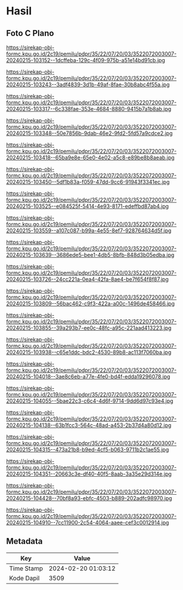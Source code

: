 # Hasil

## Foto C Plano

https://sirekap-obj-formc.kpu.go.id/2c19/pemilu/pdpr/35/22/07/20/03/3522072003007-20240215-103152--1dcffeba-129c-4f09-975b-a51e14bd91cb.jpg

https://sirekap-obj-formc.kpu.go.id/2c19/pemilu/pdpr/35/22/07/20/03/3522072003007-20240215-103243--3adf4839-3d1b-49af-8fae-30b8abc4f55a.jpg

https://sirekap-obj-formc.kpu.go.id/2c19/pemilu/pdpr/35/22/07/20/03/3522072003007-20240215-103317--6c338fae-353e-4684-8880-9415b7a1b8ab.jpg

https://sirekap-obj-formc.kpu.go.id/2c19/pemilu/pdpr/35/22/07/20/03/3522072003007-20240215-103348--50e7856b-9dab-46e2-9fd2-5fd57a9cdce2.jpg

https://sirekap-obj-formc.kpu.go.id/2c19/pemilu/pdpr/35/22/07/20/03/3522072003007-20240215-103418--65ba9e8e-65e0-4e02-a5c8-e89be8b8aeab.jpg

https://sirekap-obj-formc.kpu.go.id/2c19/pemilu/pdpr/35/22/07/20/03/3522072003007-20240215-103450--5df1b83a-f059-47dd-9cc6-91943f3341ec.jpg

https://sirekap-obj-formc.kpu.go.id/2c19/pemilu/pdpr/35/22/07/20/03/3522072003007-20240215-103525--e084525f-5414-4e93-8171-edeffbd87ab4.jpg

https://sirekap-obj-formc.kpu.go.id/2c19/pemilu/pdpr/35/22/07/20/03/3522072003007-20240215-103559--a107c087-b99a-4e55-8ef7-928764634d5f.jpg

https://sirekap-obj-formc.kpu.go.id/2c19/pemilu/pdpr/35/22/07/20/03/3522072003007-20240215-103639--3686ede5-bee1-4db5-8bfb-848d3b05edba.jpg

https://sirekap-obj-formc.kpu.go.id/2c19/pemilu/pdpr/35/22/07/20/03/3522072003007-20240215-103726--24cc221a-0ea4-42fa-8ae4-be7f654f8f87.jpg

https://sirekap-obj-formc.kpu.go.id/2c19/pemilu/pdpr/35/22/07/20/03/3522072003007-20240215-103809--56bac462-c9f3-422a-a00c-1496de458466.jpg

https://sirekap-obj-formc.kpu.go.id/2c19/pemilu/pdpr/35/22/07/20/03/3522072003007-20240215-103855--39a293b7-ee0c-48fc-a95c-221aad413223.jpg

https://sirekap-obj-formc.kpu.go.id/2c19/pemilu/pdpr/35/22/07/20/03/3522072003007-20240215-103938--c65e1ddc-bdc2-4530-89b8-ac113f7060ba.jpg

https://sirekap-obj-formc.kpu.go.id/2c19/pemilu/pdpr/35/22/07/20/03/3522072003007-20240215-104018--3ae8c6eb-a77e-4fe0-bd4f-edda19296078.jpg

https://sirekap-obj-formc.kpu.go.id/2c19/pemilu/pdpr/35/22/07/20/03/3522072003007-20240215-104055--5bae22c3-c6c4-4d6f-9714-9dd6d97c93e4.jpg

https://sirekap-obj-formc.kpu.go.id/2c19/pemilu/pdpr/35/22/07/20/03/3522072003007-20240215-104138--63b1fcc3-564c-48ad-a453-2b37d4a80d12.jpg

https://sirekap-obj-formc.kpu.go.id/2c19/pemilu/pdpr/35/22/07/20/03/3522072003007-20240215-104315--473a21b8-b9ed-4cf5-b063-9711b2c1ae55.jpg

https://sirekap-obj-formc.kpu.go.id/2c19/pemilu/pdpr/35/22/07/20/03/3522072003007-20240215-104351--20663c3e-df40-40f5-8aab-3a35e29d314e.jpg

https://sirekap-obj-formc.kpu.go.id/2c19/pemilu/pdpr/35/22/07/20/03/3522072003007-20240215-104428--70bf8a93-ebfc-4503-b889-202adfc98970.jpg

https://sirekap-obj-formc.kpu.go.id/2c19/pemilu/pdpr/35/22/07/20/03/3522072003007-20240215-104910--7cc11900-2c54-4064-aaee-cef3c0012914.jpg


## Metadata

| Key        | Value               |
| ---------- | ------------------- |
| Time Stamp | 2024-02-20 01:03:12 |
| Kode Dapil | 3509                |



